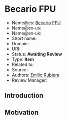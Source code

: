 # Becario FPU

* Name@es: [Becario FPU]()
* Name@en-us:
* Name@en-uk:
* Short name: 
* Domain: 
* URI: 
* Status: **Awaiting Review**
* Type: **Item**
* Related to: 
* Source: 
* Authors: [Emilio Rubiera](https://github.com/spitxa)
* Review Manager:

## Introduction



## Motivation